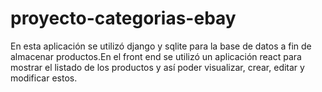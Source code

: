 # proyecto-categorias-ebay


En esta aplicación se utilizó django y sqlite para la base de datos a fin
de almacenar productos.En el front end se utilizó un aplicación react
para mostrar el listado de los productos y así poder visualizar, crear,
editar y modificar estos.

